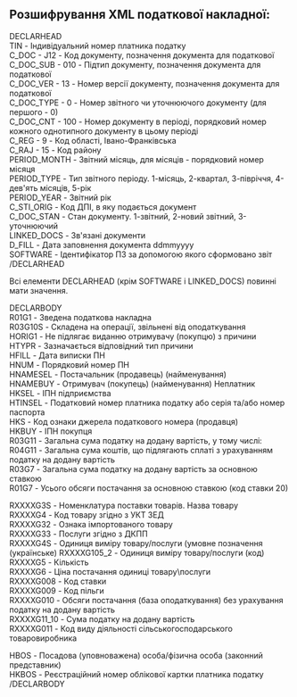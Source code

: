 ## Розшифрування XML податкової накладної:
DECLARHEAD  
TIN - Індивідуальний номер платника податку  
C_DOC - J12 - Код документу, позначення документа для податкової  
C_DOC_SUB - 010 - Підтип документу, позначення документа для податкової  
C_DOC_VER - 13 - Номер версії документу, позначення документа для податкової  
C_DOC_TYPE - 0 - Номер звітного чи уточнюючого документу (для першого - 0)  
C_DOC_CNT - 100 - Номер документу в періоді, порядковий номер кожного однотипного документу в цьому періоді    
C_REG - 9 - Код області, Івано-Франківська  
C_RAJ - 15 - Код району  
PERIOD_MONTH - Звітний місяць, для місяців - порядковий номер місяця  
PERIOD_TYPE - Тип звітного періоду. 1-місяць, 2-квартал, 3-півріччя, 4-дев'ять місяців, 5-рік  
PERIOD_YEAR - Звітний рік  
C_STI_ORIG - Код ДПІ, в яку подається документ  
C_DOC_STAN - Стан документу. 1-звітний, 2-новий звітний, 3-уточнюючий  
LINKED_DOCS - Зв'язані документи  
D_FILL - Дата заповнення документа ddmmyyyy  
SOFTWARE - Ідентифікатор ПЗ за допомогою якого сформовано звіт  
/DECLARHEAD  

Всі елементи DECLARHEAD (крім SOFTWARE і LINKED_DOCS) повинні мати значення.  

DECLARBODY  
R01G1 - Зведена податкова накладна  
R03G10S - Складена на операції, звільнені від оподаткування  
HORIG1 - Не підлягає виданню отримувачу (покупцю) з причини  
HTYPR - Зазначається відповідний тип причини  
HFILL - Дата виписки ПН  
HNUM - Порядковий номер ПН  
HNAMESEL - Постачальник (продавець) (найменування)  
HNAMEBUY - Отримувач (покупець) (найменування) Неплатник  
HKSEL - ІПН підприємства  
HTINSEL - Податковий номер платника податку або серія та/або номер паспорта  
HKS - Код ознаки джерела податкового номера (продавця)  
HKBUY - ІПН покупця  
R03G11 - Загальна сума податку на додану вартість, у тому числі:  
R04G11 - Загальна сума коштів, що підлягають сплаті з урахуванням податку нa додану вартість  
R03G7 - Загальна сума податку на додану вартість за основною ставкою  
R01G7 - Усього обсяги постачання за основною ставкою (код ставки 20)  

RXXXXG3S - Номенклатура поставки товарів. Назва товару  
RXXXXG4 - Код товару згідно з УКТ ЗЕД  
RXXXXG32 - Ознака імпортованого товару  
RXXXXG33 - Послуги згідно з ДКПП  
RXXXXG4S - Одиниця виміру товару/послуги (умовне
позначення (українське)
RXXXXG105_2 - Одиниця виміру товару/послуги (код)  
RXXXXG5 - Кількість  
RXXXXG6 - Ціна постачання одиниці товару\послуги  
RXXXXG008 - Код ставки  
RXXXXG009 - Код пільги  
RXXXXG010 - Обсяги постачання (база оподаткування)
без урахування податку на додану вартість  
RXXXXG11_10 - Сума податку на додану вартість  
RXXXXG011 - Код виду діяльності сільськогосподарського
товаровиробника  

HBOS - Посадова (уповноважена) особа/фізична особа (законний представник)  
HKBOS - Реєстраційний номер облікової картки платника податку  
/DECLARBODY  